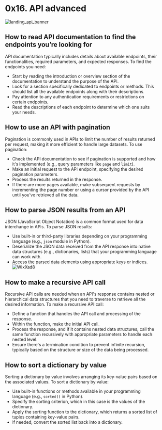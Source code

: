 # 0x16. API advanced
![landing_api_banner](https://github.com/MARWAHAMED629/alx-system_engineering-devops/assets/59849322/53611cd0-6fb3-4102-8691-14ab911cd4f9)

## How to read API documentation to find the endpoints you’re looking for

API documentation typically includes details about available endpoints, their functionalities, required parameters, and expected responses. To find the endpoints you need:
- Start by reading the introduction or overview section of the documentation to understand the purpose of the API.
- Look for a section specifically dedicated to endpoints or methods. This should list all the available endpoints along with their descriptions.
- Pay attention to any authentication requirements or restrictions on certain endpoints.
- Read the descriptions of each endpoint to determine which one suits your needs.

## How to use an API with pagination

Pagination is commonly used in APIs to limit the number of results returned per request, making it more efficient to handle large datasets. To use pagination:
- Check the API documentation to see if pagination is supported and how it's implemented (e.g., query parameters like `page` and `limit`).
- Make an initial request to the API endpoint, specifying the desired pagination parameters.
- Process the results returned in the response.
- If there are more pages available, make subsequent requests by incrementing the page number or using a cursor provided by the API until you've retrieved all the data.

## How to parse JSON results from an API

JSON (JavaScript Object Notation) is a common format used for data interchange in APIs. To parse JSON results:
- Use built-in or third-party libraries depending on your programming language (e.g., `json` module in Python).
- Deserialize the JSON data received from the API response into native data structures (e.g., dictionaries, lists) that your programming language can work with.
- Access the parsed data elements using appropriate keys or indices.
![WIxXad8](https://github.com/MARWAHAMED629/alx-system_engineering-devops/assets/59849322/fa297f12-1cb2-4a8b-a543-819fc38295f0)

## How to make a recursive API call

Recursive API calls are needed when an API's response contains nested or hierarchical data structures that you need to traverse to retrieve all the desired information. To make a recursive API call:
- Define a function that handles the API call and processing of the response.
- Within the function, make the initial API call.
- Process the response, and if it contains nested data structures, call the same function recursively with appropriate parameters to handle each nested level.
- Ensure there's a termination condition to prevent infinite recursion, typically based on the structure or size of the data being processed.

## How to sort a dictionary by value

Sorting a dictionary by value involves arranging its key-value pairs based on the associated values. To sort a dictionary by value:
- Use built-in functions or methods available in your programming language (e.g., `sorted()` in Python).
- Specify the sorting criterion, which in this case is the values of the dictionary.
- Apply the sorting function to the dictionary, which returns a sorted list of tuples containing key-value pairs.
- If needed, convert the sorted list back into a dictionary.
